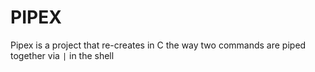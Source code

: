 # PIPEX
Pipex is a project that re-creates in C the way two commands are piped together via `|` in the shell
